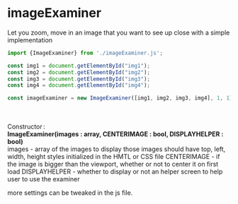# imageExaminer
Let you zoom, move in an image that you want to see up close with a simple implementation
<br>
````js
import {ImageExaminer} from './imageExaminer.js';

const img1 = document.getElementById("img1");
const img2 = document.getElementById("img2");
const img3 = document.getElementById("img3");
const img4 = document.getElementById("img4");

const imageExaminer = new ImageExaminer([img1, img2, img3, img4], 1, 1);
````
<br><br>
Constructor :
<br>
**ImageExaminer(images : array, CENTERIMAGE : bool, DISPLAYHELPER : bool)**
<br>
images - array of the images to display
    those images should have top, left, width, height styles initialized in the HMTL or CSS file
CENTERIMAGE - if the image is bigger than the viewport, whether or not to center it on first load
DISPLAYHELPER - whether to display or not an helper screen to help user to use the examiner

more settings can be tweaked in the js file.
